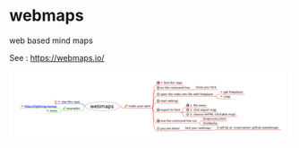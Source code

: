 # webmaps
web based mind maps

See : https://webmaps.io/

![webmaps](https://raw.githubusercontent.com/solidpayorg/webmaps/gh-pages/index.html_files/image.png)
